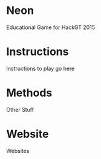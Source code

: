 # Neon
Educational Game for HackGT 2015

# Instructions
Instructions to play go here

# Methods
Other Stuff

# Website
Websites
